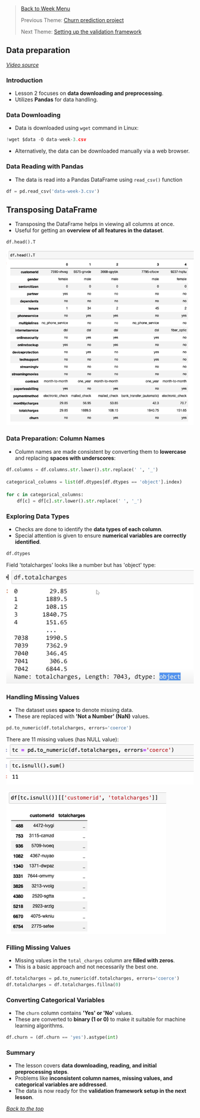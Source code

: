 >[Back to Week Menu](README.md)
>
>Previous Theme: [Churn prediction project](01_churn_project.md)
>
>Next Theme: [Setting up the validation framework](03_validation.md)

## Data preparation
_[Video source](https://www.youtube.com/watch?v=VSGGU9gYvdg&list=PL3MmuxUbc_hIhxl5Ji8t4O6lPAOpHaCLR)_


### Introduction
- Lesson 2 focuses on **data downloading and preprocessing**.
- Utilizes **Pandas** for data handling.

### Data Downloading
- Data is downloaded using `wget` command in Linux:
```python
!wget $data -O data-week-3.csv
```
- Alternatively, the data can be downloaded manually via a web browser.


### Data Reading with Pandas
- The data is read into a Pandas DataFrame using `read_csv()` function
```python
df = pd.read_csv('data-week-3.csv')
```

## Transposing DataFrame
- Transposing the DataFrame helps in viewing all columns at once.
- Useful for getting an **overview of all features in the dataset**.
```python
df.head().T
```

![transpos_data](images/02_data_preparation_00_transpos_data.png)


### Data Preparation: Column Names
- Column names are made consistent by converting them to **lowercase** and replacing **spaces with underscores**:

```python
df.columns = df.columns.str.lower().str.replace(' ', '_')

categorical_columns = list(df.dtypes[df.dtypes == 'object'].index)

for c in categorical_columns:
    df[c] = df[c].str.lower().str.replace(' ', '_')
```

### Exploring Data Types
- Checks are done to identify the **data types of each column**.
- Special attention is given to ensure **numerical variables are correctly identified**.
```python
df.dtypes
```
Field 'totalcharges' looks like a number but has 'object' type:
![total](images/02_data_preparation_01_total.png)

### Handling Missing Values
- The dataset uses **space** to denote missing data.
- These are replaced with **'Not a Number' (NaN)** values.

```python
pd.to_numeric(df.totalcharges, errors='coerce')
```

There are 11 missing values (has NULL value):
![missing](images/02_data_preparation_02_missing.png)

![null](images/02_data_preparation_03_null.png)

### Filling Missing Values
- Missing values in the `total_charges` column are **filled with zeros**.
- This is a basic approach and not necessarily the best one.
```python
df.totalcharges = pd.to_numeric(df.totalcharges, errors='coerce')
df.totalcharges = df.totalcharges.fillna(0)
```

### Converting Categorical Variables
- The `churn` column contains **'Yes' or 'No'** values.
- These are converted to **binary (1 or 0)** to make it suitable for machine learning algorithms.

```python
df.churn = (df.churn == 'yes').astype(int)
```

### Summary
- The lesson covers **data downloading, reading, and initial preprocessing steps**.
- Problems like **inconsistent column names, missing values, and categorical variables are addressed**.
- The data is now ready for the **validation framework setup in the next lesson**.


_[Back to the top](#data-preparation)_
